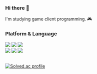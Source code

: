 <!--
**JUNYEOL-GONG/JUNYEOL-GONG** is a ✨ _special_ ✨ repository because its `README.md` (this file) appears on your GitHub profile.

Here are some ideas to get you started:

- 🔭 I’m currently working on ...
- 🌱 I’m currently learning ...
- 👯 I’m looking to collaborate on ...
- 🤔 I’m looking for help with ...
- 💬 Ask me about ...
- 📫 How to reach me: ...
- 😄 Pronouns: ...
- ⚡ Fun fact: ...
-->

### Hi there 👋
I'm studying game client programming. 🎮

### Platform & Language
<img src="https://img.shields.io/badge/Visual Studio-5C2D91?style=flat-square&logo=visualstudio&logoColor=ffffff"/> <img src="https://img.shields.io/badge/VS Code-007ACC?style=flat-square&logo=visualstudiocode&logoColor=#ffffff"/> <img src="https://img.shields.io/badge/Unity-000000?style=flat-square&logo=unity&logoColor=ffffff"/>
<br>
<img src="https://img.shields.io/badge/CPlusPlus-00599C?style=flat-square&logo=cplusplus&logoColor=ffffff"/> <img src="https://img.shields.io/badge/CSharp-239120?style=flat-square&logo=csharp&logoColor=ffffff"/> <img src="https://img.shields.io/badge/Resharper-000000?style=flat-square&logo=resharper&logoColor=ffffff"/>
<br>
<br>

<!--
### Tool
<img src="https://img.shields.io/badge/Git-F05032?style=flat-square&logo=git&logoColor=ffffff"/> <img src="https://img.shields.io/badge/Github-181717?style=flat-square&logo=github&logoColor=ffffff"/> <img src="https://img.shields.io/badge/Notion-000000?style=flat-square&logo=notion&logoColor=ffffff"/>
<br>
<br>
-->

<!-- 깃허브 스텟 표시 -->
<!-- ![Anurag's GitHub stats](https://github-readme-stats.vercel.app/api?username=joonyle99&theme=onedark&show_icons=true)
<br>
<br> -->

<!-- 깃허브 사용 언어 표시 -->
<!-- ![Top Langs](https://github-readme-stats.vercel.app/api/top-langs/?username=joonyle99&layout=compact&theme=gruvbox)
<br>
<br> -->

<!-- 백준 티어 표시
[![Solved.ac tier](http://mazassumnida.wtf/api/generate_badge?boj=da42)](https://solved.ac/da42) -->
[![Solved.ac profile](http://mazassumnida.wtf/api/v2/generate_badge?boj=da42)](https://solved.ac/da42)
<br>

<!--
[![Solved.ac tier](http://mazassumnida.wtf/api/generate_badge?boj={da42})](https://solved.ac/{da42})

![GitHub Logo](https://github.githubassets.com/images/modules/logos_page/GitHub-Mark.png)

> This is a quote.

![Anurag's GitHub stats](https://github-readme-stats.vercel.app/api?username=joonyle99&theme=radical&show_icons=true)
![Anurag's GitHub stats](https://github-readme-stats.vercel.app/api?username=joonyle99&theme=radical&show_icons=true)
-->
